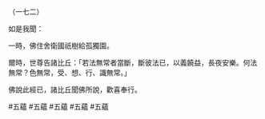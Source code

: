 （一七二）

如是我聞：

一時，佛住舍衛國祇樹給孤獨園。

爾時，世尊告諸比丘：「若法無常者當斷，斷彼法已，以義饒益，長夜安樂。何法無常？色無常，受、想、行、識無常。」

佛說此經已，諸比丘聞佛所說，歡喜奉行。



#五蘊
#五蘊
#五蘊
#五蘊
#五蘊
